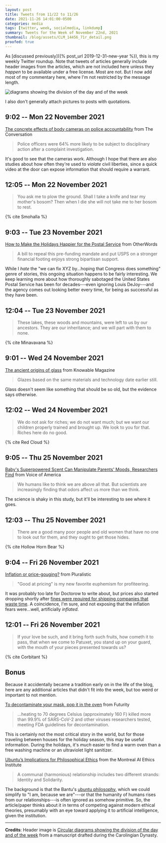 ```yaml
---
layout: post
title: Tweets from 11/22 to 11/26
date: 2021-11-26 14:01:00-0500
categories: media
tags: [twitter, week, socialmedia, linkdump]
summary: Tweets for the Week of November 22nd, 2021
thumbnail: /blog/assets/CLM_14456_71r_detail.png
proofed: true
---
```


As [discussed previously]({% post_url 2019-12-31-new-year %}), this is my weekly Twitter roundup.  Note that tweets of articles generally include header images from the articles, which are not included here unless they *happen* to be available under a free license.  Most are not.  But I now add most of my commentary here, where I'm not restricted by the message length.

![diagrams showing the division of the day and of the week](/blog/assets/CLM_14456_71r_detail.png "diagrams showing the division of the day and of the week")

I also don't generally attach pictures to posts with quotations.

## 9:02 -- Mon 22 November 2021

[<i class="fab fa-twitter-square"></i>](https://jcolag.github.io/twitter/1462783424964485133) [The concrete effects of body cameras on police accountability](https://theconversation.com/the-concrete-effects-of-body-cameras-on-police-accountability-171460) from The Conversation

 > Police officers were 64% more likely to be subject to disciplinary action after a complaint investigation.

It's good to see that the cameras work.  Although I hope that there are also studies about how often they're used to *violate* civil liberties, since a quick video at the door can expose information that should require a warrant.

## 12:05 -- Mon 22 November 2021

[<i class="fab fa-twitter-square"></i>](https://jcolag.github.io/twitter/1462829478388781062)

 > You ask me to plow the ground. Shall I take a knife and tear my mother's bosom? Then when I die she will not take me to her bosom to rest.

{% cite Smohalla %}

## 9:03 -- Tue 23 November 2021

[<i class="fab fa-twitter-square"></i>](https://jcolag.github.io/twitter/1463146064446431235) [How to Make the Holidays Happier for the Postal Service](https://otherwords.org/how-to-make-the-holidays-happier-for-the-postal-service/) from OtherWords

 > A bill to repeal this pre-funding mandate and put USPS on a stronger financial footing enjoys strong bipartisan support.

While I *hate* the "we can fix XYZ by...hoping that Congress does something" genre of stories, this ongoing situation happens to be fairly interesting.  We keep learning more about how thoroughly sabotaged the United States Postal Service has been for decades---even ignoring Louis DeJoy---and the agency comes out looking better every time, for being as successful as they have been.

## 12:04 -- Tue 23 November 2021

[<i class="fab fa-twitter-square"></i>](https://jcolag.github.io/twitter/1463191615984443396)

 > These lakes, these woods and mountains, were left to us by our ancestors. They are our inheritance; and we will part with them to none.

{% cite Minavavana %}

## 9:01 -- Wed 24 November 2021

[<i class="fab fa-twitter-square"></i>](https://jcolag.github.io/twitter/1463507948894769156) [The ancient origins of glass](https://knowablemagazine.org/article/society/2021/ancient-origins-glass) from Knowable Magazine

 > Glazes based on the same materials and technology date earlier still.

Glass doesn't seem like something that should be so old, but the evidence says otherwise.

## 12:02 -- Wed 24 November 2021

[<i class="fab fa-twitter-square"></i>](https://jcolag.github.io/twitter/1463553498931347458)

 > We do not ask for riches; we do not want much; but we want our children properly trained and brought up. We look to you for that. Riches here do no good.

{% cite Red Cloud %}

## 9:05 -- Thu 25 November 2021

[<i class="fab fa-twitter-square"></i>](https://jcolag.github.io/twitter/1463871343783342089) [Baby's Superpowered Scent Can Manipulate Parents' Moods, Researchers Find](https://www.voanews.com/a/baby-s-superpowered-scent-can-manipulate-parents-moods/6320932.html) from Voice of America

 > We humans like to think we are above all that. But scientists are increasingly finding that odors affect us more than we think.

The science is shaky in this study, but it'll be interesting to see where it goes.

## 12:03 -- Thu 25 November 2021

[<i class="fab fa-twitter-square"></i>](https://jcolag.github.io/twitter/1463916138451120134)

 > There are a good many poor people and old women that have no one to look out for them, and they ought to get those hides.

{% cite Hollow Horn Bear %}

## 9:04 -- Fri 26 November 2021

[<i class="fab fa-twitter-square"></i>](https://jcolag.github.io/twitter/1464096829021167624) [Inflation or price-gouging?](https://pluralistic.net/2021/11/20/quiet-part-out-loud/#profiteering) from Pluralistic

 > "Good at pricing" is my new favorite euphemism for profiteering.

It was probably too late for Doctorow to write about, but prices also started dropping shortly after [fines were required for shipping companies that waste time](https://losangeles.cbslocal.com/2021/11/15/new-fines-for-empty-shipping-containers-start-monday/).  A coincidence, I'm sure, and not exposing that the inflation fears were...well, artificially *inflated*.

## 12:01 -- Fri 26 November 2021

[<i class="fab fa-twitter-square"></i>](https://jcolag.github.io/twitter/1464278023369330700)

 > If your love be such, and it bring forth such fruits, how cometh it to pass, that when we come to Patuxet, you stand up on your guard, with the mouth of your pieces presented towards us?

{% cite Corbitant %}

## Bonus

Because it accidentally became a tradition early on in the life of the blog, here are any additional articles that didn't fit into the week, but too weird or important to not mention.

<i class="fas fa-square"></i> [To decontaminate your mask, pop it in the oven](https://www.futurity.org/masks-viruses-covid-19-heat-masks-2656912/) from Futurity

 > ...heating to 70 degrees Celsius (approximately 160 F) killed more than 99.9% of SARS-CoV-2 and other viruses researchers tested, meeting FDA guidelines for decontamination.

This is certainly not the most critical story in the world, but for those traveling between houses for the holiday season, this may be useful information.  During the holidays, it's *much* easier to find a warm oven than a free washing machine or an ultraviolet light sanitizer.

<i class="fas fa-square"></i> [Ubuntu’s Implications for Philosophical Ethics](https://montrealethics.ai/ubuntus-implications-for-philosophical-ethics/) from the Montreal AI Ethics Institute

 > A communal (harmonious) relationship includes two different strands: Identity and Solidarity.

The background is that the Bantu's [ubuntu philosophy](https://en.wikipedia.org/wiki/Ubuntu_philosophy), which we could simplify to "I am, because we are"---or that the humanity of humans rises from our relationships---is often ignored as somehow primitive.  So, the article/paper thinks about it in terms of competing against modern ethical theories, presumably with an eye toward applying it to artificial intelligence, given the institution.

* * *

**Credits**:  Header image is [Circular diagrams showing the division of the day and of the week](https://commons.wikimedia.org/wiki/File:CLM_14456_71r_detail.jpg) from a manuscript drafted during the Carolingian Dynasty.
